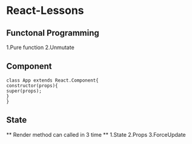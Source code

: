 # React-Lessons


## Functonal Programming

1.Pure function
2.Unmutate




## Component

```
class App extends React.Component{
constructor(props){
super(props);
}
}
```
## State





** Render method can called in 3 time **
1.State
2.Props
3.ForceUpdate
